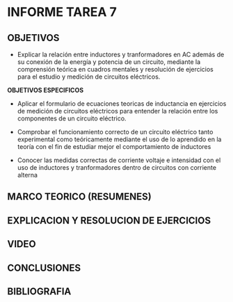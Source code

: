 # INFORME TAREA 7

## OBJETIVOS

- Explicar la relación entre inductores y tranformadores en AC además de su conexión de la energía y potencia de un circuito, mediante la comprensión teórica en cuadros mentales y resolución de ejercicios para el estudio y medición de circuitos eléctricos.

**OBJETIVOS ESPECIFICOS**

- Aplicar el formulario de ecuaciones teoricas de inductancia en ejercicios de medición de circuitos eléctricos para entender la relación entre los componentes de un circuito eléctrico.

- Comprobar el funcionamiento correcto de un circuito eléctrico tanto experimental como teóricamente mediante el uso de lo aprendido en la teoría con el fin de estudiar mejor el comportamiento de inductores

- Conocer las medidas correctas de corriente voltaje e intensidad con el uso de inductores y tranformadores dentro de circuitos con corriente alterna

## MARCO TEORICO (RESUMENES)

## EXPLICACION Y RESOLUCION DE EJERCICIOS

## VIDEO

## CONCLUSIONES

## BIBLIOGRAFIA
